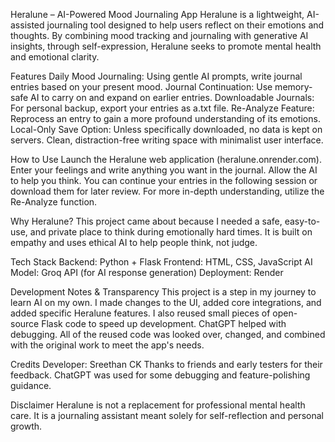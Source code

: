 Heralune – AI-Powered Mood Journaling App
Heralune is a lightweight, AI-assisted journaling tool designed to help users reflect on their emotions and thoughts.
By combining mood tracking and journaling with generative AI insights, through self-expression, Heralune seeks to promote mental health and emotional clarity.

Features
Daily Mood Journaling: Using gentle AI prompts, write journal entries based on your present mood.
Journal Continuation: Use memory-safe AI to carry on and expand on earlier entries.
Downloadable Journals: For personal backup, export your entries as a.txt file.
Re-Analyze Feature: Reprocess an entry to gain a more profound understanding of its emotions.
Local-Only Save Option: Unless specifically downloaded, no data is kept on servers.
Clean, distraction-free writing space with minimalist user interface.

How to Use
Launch the Heralune web application (heralune.onrender.com).
Enter your feelings and write anything you want in the journal.
Allow the AI to help you think.
You can continue your entries in the following session or download them for later review.
For more in-depth understanding, utilize the Re-Analyze function.

Why Heralune?
This project came about because I needed a safe, easy-to-use, and private place to think during emotionally hard times.
It is built on empathy and uses ethical AI to help people think, not judge.

Tech Stack
Backend: Python + Flask
Frontend: HTML, CSS, JavaScript
AI Model: Groq API (for AI response generation)
Deployment: Render

Development Notes & Transparency
This project is a step in my journey to learn AI on my own.
I made changes to the UI, added core integrations, and added specific Heralune features. I also reused small pieces of open-source Flask code to speed up development.
ChatGPT helped with debugging.
All of the reused code was looked over, changed, and combined with the original work to meet the app's needs.

Credits
Developer: Sreethan CK
Thanks to friends and early testers for their feedback.
ChatGPT was used for some debugging and feature-polishing guidance.

Disclaimer
Heralune is not a replacement for professional mental health care.
It is a journaling assistant meant solely for self-reflection and personal growth.
